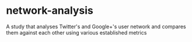 # network-analysis
A study that analyses Twitter's and Google+'s user network and compares them against each other using various established metrics
